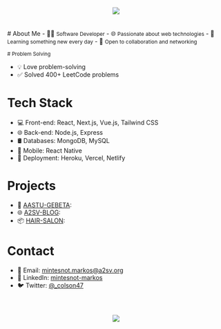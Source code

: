 <h1 align="center">
    <img src="https://readme-typing-svg.herokuapp.com/?font=Righteous&size=35&center=true&vCenter=true&width=500&height=70&duration=4000&lines=Hi+There!+👋;+I'm+Mintesnot+M.!;" />
</h1>
<br />
<!-- Introduction -->
# About Me
- 👨‍💻 <span style="font-size: 12px;">Software Developer</span>
- 🌐 <span style="font-size: 12px;">Passionate about web technologies</span>
- 🌱 <span style="font-size: 12px;">Learning something new every day</span>
- 💬 <span style="font-size: 12px;">Open to collaboration and networking</span>

<!-- Problem Solving -->
<sup># Problem Solving</sup>
- 💡 Love problem-solving
- ✅ Solved 400+ LeetCode problems


<!-- Technologies -->
# Tech Stack
- 💻 Front-end: React, Next.js, Vue.js, Tailwind CSS
- 🌐 Back-end: Node.js, Express
- 🛢️ Databases: MongoDB, MySQL
- 📱 Mobile: React Native
- 🚀 Deployment: Heroku, Vercel, Netlify


<!-- Projects -->
# Projects
- 🚀 [AASTU-GEBETA](link-to-project-1): 
- 🌐 [A2SV-BLOG](link-to-project-2):
- 📦 [HAIR-SALON](link-to-project-3): 

<!-- Contact -->
# Contact
- 📧 Email: mintesnot.markos@a2sv.org
- 🔗 LinkedIn: [mintesnot-markos](https://www.linkedin.com/in/mintesnot-markos/)
- 🐦 Twitter: [@_colson47](https://twitter.com/_colson47)

<br/>

<h3 align="center">
    <img src="https://readme-typing-svg.herokuapp.com/?font=Righteous&size=25&center=true&vCenter=true&width=500&height=70&duration=4000&lines=Thanks+for+visiting!+✌️;+Shoot+me+a+message+on+Linkedin!;I'm+always+down+to+collab+:)">
</h3>
